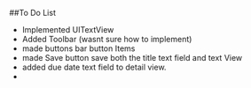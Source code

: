 ##To Do List
 * Implemented UITextView
 * Added Toolbar (wasnt sure how to implement)
 * made buttons bar button Items
 * made Save button save both the title text field and text View
 * added due date text field to detail view.
 * 